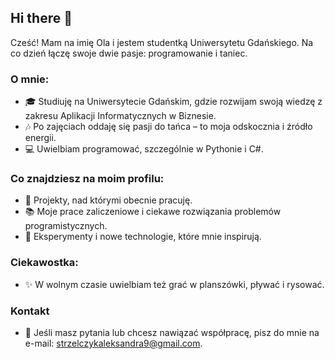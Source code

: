 ## Hi there 👋

Cześć! Mam na imię Ola i jestem studentką Uniwersytetu Gdańskiego. Na co dzień łączę swoje dwie pasje: programowanie i taniec.

### O mnie:

- 🎓 Studiuję na Uniwersytecie Gdańskim, gdzie rozwijam swoją wiedzę z zakresu Aplikacji Informatycznych w Biznesie.
- 🎶 Po zajęciach oddaję się pasji do tańca – to moja odskocznia i źródło energii.
- 💻 Uwielbiam programować, szczególnie w Pythonie i C#.

### Co znajdziesz na moim profilu:

- 🔄 Projekty, nad którymi obecnie pracuję.
- 📚 Moje prace zaliczeniowe i ciekawe rozwiązania problemów programistycznych.
- 🚀 Eksperymenty i nowe technologie, które mnie inspirują.

### Ciekawostka:

- ✨ W wolnym czasie uwielbiam też grać w planszówki, pływać i rysować.

### Kontakt

- 📧 Jeśli masz pytania lub chcesz nawiązać współpracę, pisz do mnie na e-mail: strzelczykaleksandra9@gmail.com.
